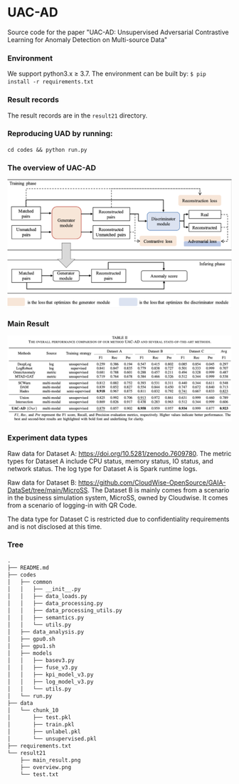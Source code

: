 # UAC-AD
Source code for the paper "UAC-AD: Unsupervised Adversarial Contrastive Learning for Anomaly Detection on Multi-source Data"

### Environment
We support python3.x $\geq$ 3.7. The environment can be built by: ```$ pip install -r requirements.txt```

### Result records
The result records are in the `result21` directory.

### Reproducing UAD by running: 
`cd codes && python run.py`

### The overview of UAC-AD

![](.\result21\overview.png "")

### Main Result

![](.\result21\main_result.png "")

### Experiment data types
Raw data for Dataset A: https://doi.org/10.5281/zenodo.7609780.
The metric types for Dataset A include CPU status, memory status, IO status, and network status.
The log type for Dataset A is Spark runtime logs.

Raw data for Dataset B: https://github.com/CloudWise-OpenSource/GAIA-DataSet/tree/main/MicroSS.
The Dataset B is mainly comes from a scenario in the business simulation system, MicroSS, owned by Cloudwise. It comes from a scenario of logging-in with QR Code.


The data type for Dataset C is restricted due to confidentiality requirements and is not disclosed at this time.

### Tree
```
.
├── README.md
├── codes
│   ├── common
│   │   ├── __init__.py
│   │   ├── data_loads.py
│   │   ├── data_processing.py
│   │   ├── data_processing_utils.py
│   │   ├── semantics.py
│   │   └── utils.py
│   ├── data_analysis.py
│   ├── gpu0.sh
│   ├── gpu1.sh
│   ├── models
│   │   ├── basev3.py
│   │   ├── fuse_v3.py
│   │   ├── kpi_model_v3.py
│   │   ├── log_model_v3.py
│   │   └── utils.py
│   └── run.py
├── data
│   └── chunk_10
│       ├── test.pkl
│       ├── train.pkl
│       ├── unlabel.pkl
│       └── unsupervised.pkl
├── requirements.txt
└── result21
    ├── main_result.png
    ├── overview.png
    └── test.txt
```